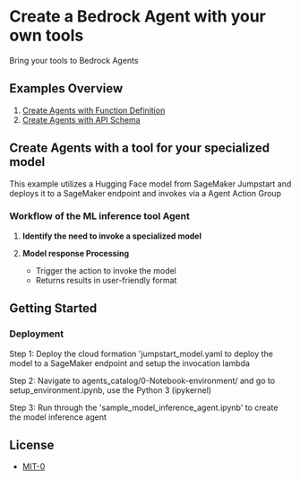 # Create a Bedrock Agent with your own tools

Bring your tools to Bedrock Agents

## Examples Overview 
1. [Create Agents with Function Definition](https://github.com/aws-samples/amazon-bedrock-samples/tree/main/agents-and-function-calling/bedrock-agents/features-examples/01-create-agent-with-function-definition)
2. [Create Agents with API Schema](https://github.com/aws-samples/amazon-bedrock-samples/tree/main/agents-and-function-calling/bedrock-agents/features-examples/02-create-agent-with-api-schema)

## Create Agents with a tool for your specialized model

This example utilizes a Hugging Face model from SageMaker Jumpstart and deploys it to a SageMaker endpoint and invokes via a Agent Action Group

### Workflow of the ML inference tool Agent

1. **Identify the need to invoke a specialized model**

2. **Model response Processing**
    - Trigger the action to invoke the model
    - Returns results in user-friendly format


## Getting Started

### Deployment

Step 1: Deploy the cloud formation 'jumpstart_model.yaml to deploy the model to a SageMaker endpoint and setup the invocation lambda

Step 2: Navigate to agents_catalog/0-Notebook-environment/ and go to setup_environment.ipynb, use the Python 3 (ipykernel)

Step 3: Run through the 'sample_model_inference_agent.ipynb' to create the model inference agent



## License

- [MIT-0](/LICENSE)
